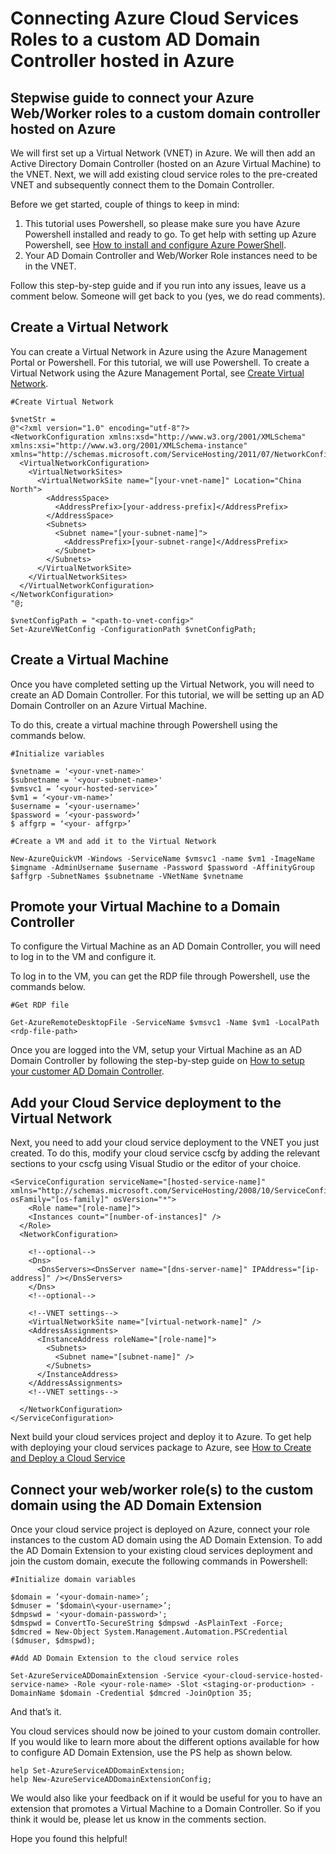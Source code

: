 <properties
  pageTitle="Connecting Azure Cloud Services Roles to a custom AD Domain Controller hosted in Azure"
  description="Learn how to connect your web/worker roles to a custom AD Domain using Powershell and AD Domain Extension"
  services="cloud-services"
  documentationCenter=""
  authors="VMak"
  manager="MadhanA"
  editor=""/>

  <tags
	ms.service="cloud-services"
	ms.date="03/05/2015"
	wacn.date=""/>

# Connecting Azure Cloud Services Roles to a custom AD Domain Controller hosted in Azure

## Stepwise guide to connect your Azure Web/Worker roles to a custom domain controller hosted on Azure

We will first set up a Virtual Network (VNET) in Azure. We will then add an Active Directory Domain Controller (hosted on an Azure Virtual Machine) to the VNET. Next, we will add existing cloud service roles to the pre-created VNET and subsequently connect them to the Domain Controller.

Before we get started, couple of things to keep in mind:
1.	This tutorial uses Powershell, so please make sure you have Azure Powershell installed and ready to go. To get help with setting up Azure Powershell, see [How to install and configure Azure PowerShell](/documentation/articles/install-configure-powershell).
2.	Your AD Domain Controller and Web/Worker Role instances need to be in the VNET.

Follow this step-by-step guide and if you run into any issues, leave us a comment below. Someone will get back to you (yes, we do read comments).

## Create a Virtual Network

You can create a Virtual Network in Azure using the Azure Management Portal or Powershell. For this tutorial, we will use Powershell. To create a Virtual Network using the Azure Management Portal, see [Create Virtual Network](/documentation/articles/create-virtual-network).

    #Create Virtual Network

    $vnetStr =
    @"<?xml version="1.0" encoding="utf-8"?>
    <NetworkConfiguration xmlns:xsd="http://www.w3.org/2001/XMLSchema" xmlns:xsi="http://www.w3.org/2001/XMLSchema-instance" xmlns="http://schemas.microsoft.com/ServiceHosting/2011/07/NetworkConfiguration">
      <VirtualNetworkConfiguration>
        <VirtualNetworkSites>
          <VirtualNetworkSite name="[your-vnet-name]" Location="China North">
            <AddressSpace>
              <AddressPrefix>[your-address-prefix]</AddressPrefix>
            </AddressSpace>
            <Subnets>
              <Subnet name="[your-subnet-name]">
                <AddressPrefix>[your-subnet-range]</AddressPrefix>
              </Subnet>
            </Subnets>
          </VirtualNetworkSite>
        </VirtualNetworkSites>
      </VirtualNetworkConfiguration>
    </NetworkConfiguration>
    "@;

    $vnetConfigPath = "<path-to-vnet-config>"
    Set-AzureVNetConfig -ConfigurationPath $vnetConfigPath;

## Create a Virtual Machine

Once you have completed setting up the Virtual Network, you will need to create an AD Domain Controller. For this tutorial, we will be setting up an AD Domain Controller on an Azure Virtual Machine.

To do this, create a virtual machine through Powershell using the commands below.

    #Initialize variables

    $vnetname = '<your-vnet-name>'
    $subnetname = '<your-subnet-name>'
    $vmsvc1 = ‘<your-hosted-service>’
    $vm1 = ‘<your-vm-name>’
    $username = ‘<your-username>’
    $password = ‘<your-password>’
    $ affgrp = ‘<your- affgrp>’

    #Create a VM and add it to the Virtual Network

    New-AzureQuickVM -Windows -ServiceName $vmsvc1 -name $vm1 -ImageName $imgname -AdminUsername $username -Password $password -AffinityGroup $affgrp -SubnetNames $subnetname -VNetName $vnetname


## Promote your Virtual Machine to a Domain Controller
To configure the Virtual Machine as an AD Domain Controller, you will need to log in to the VM and configure it.

To log in to the VM, you can get the RDP file through Powershell, use the commands below.

    #Get RDP file

    Get-AzureRemoteDesktopFile -ServiceName $vmsvc1 -Name $vm1 -LocalPath <rdp-file-path>

Once you are logged into the VM, setup your Virtual Machine as an AD Domain Controller by following the step-by-step guide on [How to setup your customer AD Domain Controller](http://social.technet.microsoft.com/wiki/contents/articles/12370.windows-server-2012-set-up-your-first-domain-controller-step-by-step.aspx).

## Add your Cloud Service deployment to the Virtual Network

Next, you need to add your cloud service deployment to the VNET you just created. To do this, modify your cloud service cscfg by adding the relevant sections to your cscfg using Visual Studio or the editor of your choice.

    <ServiceConfiguration serviceName="[hosted-service-name]" xmlns="http://schemas.microsoft.com/ServiceHosting/2008/10/ServiceConfiguration" osFamily="[os-family]" osVersion="*">
        <Role name="[role-name]">
        <Instances count="[number-of-instances]" />
      </Role>
      <NetworkConfiguration>

        <!--optional-->
        <Dns>
          <DnsServers><DnsServer name="[dns-server-name]" IPAddress="[ip-address]" /></DnsServers>
        </Dns>
        <!--optional-->

        <!--VNET settings-->
        <VirtualNetworkSite name="[virtual-network-name]" />
        <AddressAssignments>
          <InstanceAddress roleName="[role-name]">
            <Subnets>
              <Subnet name="[subnet-name]" />
            </Subnets>
          </InstanceAddress>
        </AddressAssignments>
        <!--VNET settings-->

      </NetworkConfiguration>
    </ServiceConfiguration>

Next build your cloud services project and deploy it to Azure. To get help with deploying your cloud services package to Azure, see [How to Create and Deploy a Cloud <!-- deleted by customization Service](/documentation/articles/cloud-services-how-to-create-deploy#deploy) --><!-- keep by customization: begin --> Service](/documentation/articles/cloud-services-how-to-create-deploy/#deploy) <!-- keep by customization: end -->

## Connect your web/worker role(s) to the custom domain using the AD Domain Extension

Once your cloud service project is deployed on Azure, connect your role instances to the custom AD domain using the AD Domain Extension. To add the AD Domain Extension to your existing cloud services deployment and join the custom domain, execute the following commands in Powershell:

    #Initialize domain variables

    $domain = ‘<your-domain-name>’;
    $dmuser = ‘$domain\<your-username>’;
    $dmpswd = '<your-domain-password>';
    $dmspwd = ConvertTo-SecureString $dmpswd -AsPlainText -Force;
    $dmcred = New-Object System.Management.Automation.PSCredential ($dmuser, $dmspwd);

    #Add AD Domain Extension to the cloud service roles

    Set-AzureServiceADDomainExtension -Service <your-cloud-service-hosted-service-name> -Role <your-role-name> -Slot <staging-or-production> -DomainName $domain -Credential $dmcred -JoinOption 35;

And that’s it.

You cloud services should now be joined to your custom domain controller. If you would like to learn more about the different options available for how to configure AD Domain Extension, use the PS help as shown below.

    help Set-AzureServiceADDomainExtension;
    help New-AzureServiceADDomainExtensionConfig;

We would also like your feedback on if it would be useful for you to have an extension that promotes a Virtual Machine to a Domain Controller. So if you think it would be, please let us know in the comments section.

Hope you found this helpful!
 